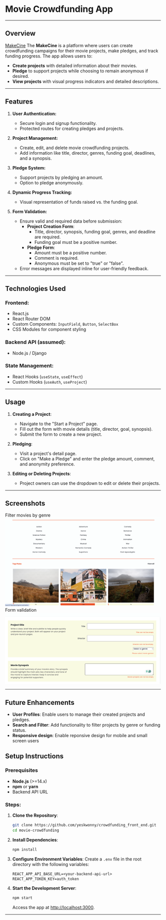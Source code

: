 # Movie Crowdfunding App

---

## Overview

[MakeCine](https://makecine.netlify.app/)
The **MakeCine** is a platform where users can create crowdfunding campaigns for their movie projects, make pledges, and track funding progress. The app allows users to:

- **Create projects** with detailed information about their movies.
- **Pledge** to support projects while choosing to remain anonymous if desired.
- **View projects** with visual progress indicators and detailed descriptions.

---

## Features

1. **User Authentication:**

   - Secure login and signup functionality.
   - Protected routes for creating pledges and projects.

2. **Project Management:**

   - Create, edit, and delete movie crowdfunding projects.
   - Add information like title, director, genres, funding goal, deadlines, and a synopsis.

3. **Pledge System:**

   - Support projects by pledging an amount.
   - Option to pledge anonymously.

4. **Dynamic Progress Tracking:**

   - Visual representation of funds raised vs. the funding goal.

5. **Form Validation:**

   - Ensure valid and required data before submission:
     - **Project Creation Form**:
       - Title, director, synopsis, funding goal, genres, and deadline are required.
       - Funding goal must be a positive number.
     - **Pledge Form**:
       - Amount must be a positive number.
       - Comment is required.
       - Anonymous must be set to "true" or "false".
   - Error messages are displayed inline for user-friendly feedback.

---

## Technologies Used

### Frontend:

- React.js
- React Router DOM
- Custom Components: `InputField`, `Button`, `SelectBox`
- CSS Modules for component styling

### Backend API (assumed):

- Node.js / Django

### State Management:

- React Hooks (`useState`, `useEffect`)
- Custom Hooks (`useAuth`, `useProject`)

---

## Usage

1. **Creating a Project**:

   - Navigate to the "Start a Project" page.
   - Fill out the form with movie details (title, director, goal, synopsis).
   - Submit the form to create a new project.

2. **Pledging**:

   - Visit a project's detail page.
   - Click on "Make a Pledge" and enter the pledge amount, comment, and anonymity preference.

3. **Editing or Deleting Projects**:
   - Project owners can use the dropdown to edit or delete their projects.

---

## Screenshots

Filter movies by genre
![Project Screenshot](screenshots/filteringproject.png)
Form validation
![Project Screenshot](screenshots/form_validation.png)

---

## Future Enhancements

- **User Profiles**: Enable users to manage their created projects and pledges.
- **Search and Filter**: Add functionality to filter projects by genre or funding status.
- **Responsive design**: Enable reponsive design for mobile and small screen users

## Setup Instructions

### Prerequisites

- **Node.js** (>=14.x)
- **npm** or **yarn**
- Backend API URL

### Steps:

1. **Clone the Repository**:

   ```bash
   git clone https://github.com/yeskwonny/crowdfunding_front_end.git
   cd movie-crowdfunding
   ```

2. **Install Dependencies**:

   ```bash
   npm install
   ```

3. **Configure Environment Variables**:
   Create a `.env` file in the root directory with the following variables:

   ```env
   REACT_APP_API_BASE_URL=<your-backend-api-url>
   REACT_APP_TOKEN_KEY=auth_token
   ```

4. **Start the Development Server**:
   ```bash
   npm start
   ```
   Access the app at [http://localhost:3000](http://localhost:3000).

---
